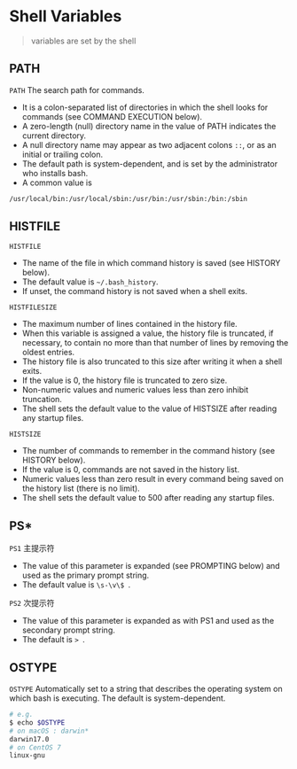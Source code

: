 # Shell Variables

> variables are set by the shell

## PATH

`PATH` The search path for commands.

- It is a colon-separated list of directories in which the shell looks for commands (see COMMAND EXECUTION below).
- A zero-length (null) directory name in the value of PATH indicates the current directory.
- A null directory name may appear as two adjacent colons `::`, or as an initial or trailing colon.
- The default path is system-dependent, and is set by the administrator who installs bash.
- A common value is

```bash
/usr/local/bin:/usr/local/sbin:/usr/bin:/usr/sbin:/bin:/sbin
```

## HISTFILE

`HISTFILE`

- The name of the file in which command history is saved (see HISTORY below).
- The default value is `~/.bash_history`.
- If unset, the command history is not saved when a shell exits.

`HISTFILESIZE`

- The maximum number of lines contained in the history file.
- When this variable is assigned a value, the history file is truncated, if necessary, to contain no more than that number of lines by removing the oldest entries.
- The history file is also truncated to this size after writing it when a shell exits.
- If the value is 0, the history file is truncated to zero size.
- Non-numeric values and numeric values less than zero inhibit truncation.
- The shell sets the default value to the value of HISTSIZE after reading any startup files.

`HISTSIZE`

- The number of commands to remember in the command history (see HISTORY below).
- If the value is 0, commands are not saved in the history list.
- Numeric values less than zero result in every command being saved on the history list (there is no limit).
- The shell sets the default value to 500 after reading any startup files.

## PS\*

`PS1` 主提示符

- The value of this parameter is expanded (see PROMPTING below) and used as the primary prompt string.
- The default value is `\s-\v\$ `.

`PS2` 次提示符

- The value of this parameter is expanded as with PS1 and used as the secondary prompt string.
- The default is `> `.

## OSTYPE

`OSTYPE` Automatically set to a string that describes the operating system on which bash is executing. The default is system-dependent.

```bash
# e.g.
$ echo $OSTYPE
# on macOS : darwin*
darwin17.0
# on CentOS 7
linux-gnu
```